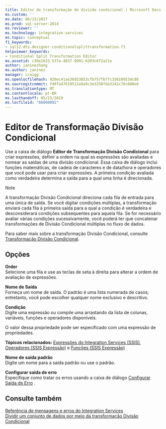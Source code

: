 ```yaml
---
title: Editor de transformação de divisão condicional | Microsoft Docs
ms.custom: ''
ms.date: 06/13/2017
ms.prod: sql-server-2014
ms.reviewer: ''
ms.technology: integration-services
ms.topic: conceptual
f1_keywords:
- sql12.dts.designer.conditionalsplittransformation.f1
helpviewer_keywords:
- Conditional Split Transformation Editor
ms.assetid: c30e1633-537a-4837-9991-6203c6f2a21e
author: janinezhang
ms.author: janinez
manager: craigg
ms.openlocfilehash: 920ec41ae30d53853cfb757fb7fc33610953dc86
ms.sourcegitcommit: f40fa47619512a9a9c3e3258fda3242c76c008e6
ms.translationtype: MT
ms.contentlocale: pt-BR
ms.lasthandoff: 05/23/2019
ms.locfileid: "66060892"
---
```

# <a name="conditional-split-transformation-editor"></a>Editor de Transformação Divisão Condicional
  Use a caixa de diálogo **Editor de Transformação Divisão Condicional** para criar expressões, definir a ordem na qual as expressões são avaliadas e nomear as saídas de uma divisão condicional. Essa caixa de diálogo inclui funções matemáticas, de cadeia de caracteres e de data/hora e operadores que você pode usar para criar expressões. A primeira condição avaliada como verdadeira determina a saída para a qual uma linha é direcionada.  
  
> [!NOTE]  
>  A transformação Divisão Condicional direciona cada fila de entrada para uma única de saída. Se você digitar condições múltiplas, a transformação enviará cada fila à primeira saída para a qual a condição é verdadeira e desconsiderará condições subsequentes para aquela fila. Se for necessário avaliar várias condições sucessivamente, você poderá ter que concatenar transformações de Divisão Condicional múltiplas no fluxo de dados.  
  
 Para saber mais sobre a transformação Divisão Condicional, consulte [Transformação Divisão Condicional](data-flow/transformations/conditional-split-transformation.md).  
  
## <a name="options"></a>Opções  
 **Order**  
 Selecione uma fila e use as teclas de seta à direita para alterar a ordem de avaliação de expressões.  
  
 **Nome de Saída**  
 Forneça um nome de saída. O padrão é uma lista numerada de casos; entretanto, você pode escolher qualquer nome exclusivo e descritivo.  
  
 **Condição**  
 Digite uma expressão ou compile uma arrastando da lista de colunas, variáveis, funções e operadores disponíveis.  
  
 O valor dessa propriedade pode ser especificado com uma expressão de propriedades.  
  
 **Tópicos relacionados:**  [Expressões do Integration Services &#40;SSIS&#41;](expressions/integration-services-ssis-expressions.md), [Operadores &#40;SSIS Expressão&#41;](expressions/operators-ssis-expression.md) e [Funções &#40;SSIS Expressão&#41;](expressions/functions-ssis-expression.md)  
  
 **Nome de saída padrão**  
 Digite um nome para a saída padrão ou use o padrão.  
  
 **Configurar saída de erro**  
 Especifique como tratar os erros usando a caixa de diálogo [Configurar Saída de Erro](../../2014/integration-services/configure-error-output.md) .  
  
## <a name="see-also"></a>Consulte também  
 [Referência de mensagens e erros do Integration Services](../../2014/integration-services/integration-services-error-and-message-reference.md)   
 [Dividir um conjunto de dados por meio da transformação Divisão Condicional](data-flow/transformations/split-a-dataset-by-using-the-conditional-split-transformation.md)  
  
  
